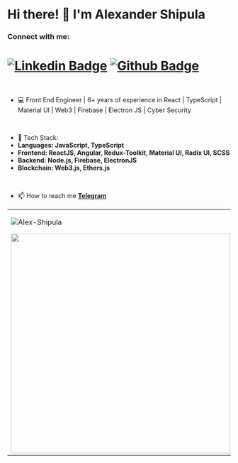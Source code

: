 <h1 align="left">Hi there! 👋 I'm Alexander Shipula</h1>

<h3 align="left">Connect with me:</h3> 

# [![Linkedin Badge](https://img.shields.io/badge/-LinkedIn-0077B5?style=flat&logo=Linkedin&logoColor=white&link=https://www.linkedin.com/in/alex-shipula/)](https://www.linkedin.com/in/alex-shipula/) [![Github Badge](https://img.shields.io/badge/-Github-242A2D?style=flat&logo=Github&logoColor=white&link=https://github.com/alex-shipula/)](https://github.com/alex-shipula/)

<br />
 
- 💻 Front End Engineer | 6+ years of experience in React | TypeScript | Material UI | Web3 | Firebase | Electron JS | Cyber Security
<br />
 
- 🌱 Tech Stack:
- **Languages: JavaScript, TypeScript**
- **Frontend: ReactJS, Angular, Redux-Toolkit, Material UI, Radix UI, SCSS**
- **Backend: Node.js, Firebase, ElectronJS**
- **Blockchain: Web3.js, Ethers.js**

<br />
 
- 📫 How to reach me **[Telegram](https://t.me/alex_zpcity)**     

<center>
 <table>
   <tr>
   <td>
   <p><img align="center" src="https://github-readme-stats.vercel.app/api/top-langs?username=Alex-Shipula&show_icons=true&locale=en&layout=compact"      alt="Alex-Shipula" /></p>
   <img width="495px" align="left" src="https://github-readme-stats.vercel.app/api?username=Alex-Shipula&show_icons=true&count_private=true" />
   </td>
  </tr>   
  </table>
</center>
